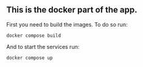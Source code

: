 ## This is the docker part of the app.
First you need to build the images. To do so run:
```
docker compose build
```
And to start the services run:
```
docker compose up
```

